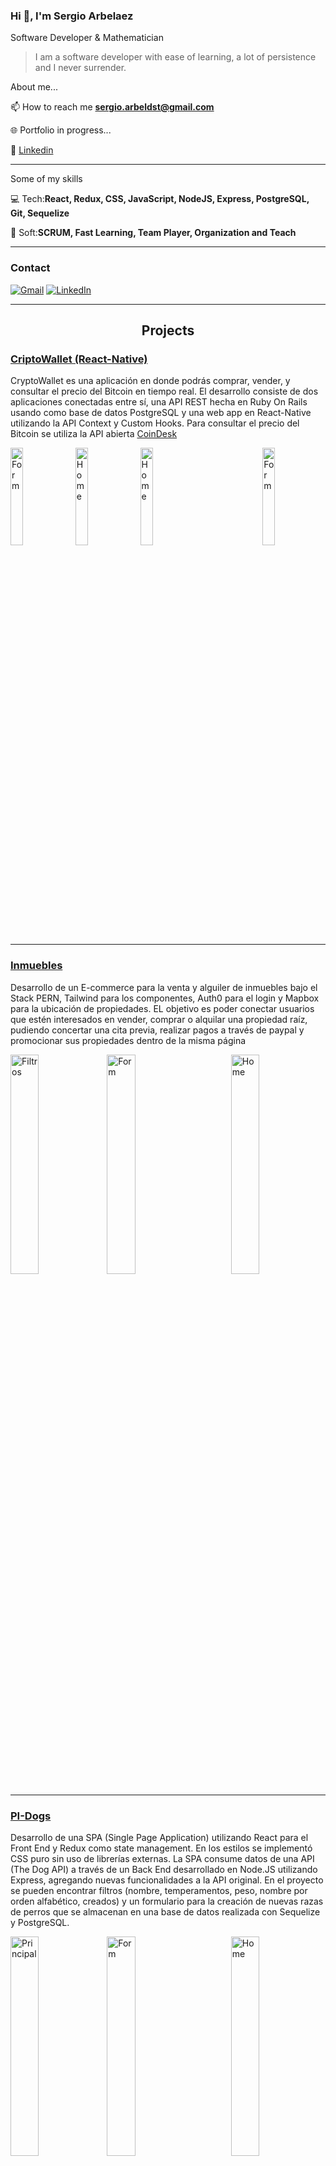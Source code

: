 ### Hi 👋, I'm Sergio Arbelaez

Software Developer & Mathematician

> I am a software developer with ease of learning, a lot of persistence and I never surrender.

About me...

📫 How to reach me **sergio.arbeldst@gmail.com**

🌐 Portfolio in progress...

👔 <a href="https://www.linkedin.com/in/sergio-
arbelaez-duque-62965a212/">Linkedin</a>

---

Some of my skills

💻 Tech:**React, Redux, CSS, JavaScript, NodeJS, Express, PostgreSQL, Git, Sequelize** 

🤝 Soft:**SCRUM, Fast Learning, Team Player, Organization and Teach**

---

<h3 align="left">Contact</h3>

[![Gmail](https://img.shields.io/badge/-GMAIL-D14836?style=for-the-badge&logo=gmail&logoColor=white)](mailto:sergio.arbeldst@gmail.com)
[![LinkedIn](https://img.shields.io/badge/LinkedIn-0077B5?style=for-the-badge&logo=linkedin&logoColor=white)](https://www.linkedin.com/in/sergio-arbelaez-duque-62965a212/)

<hr/>

<h2 align="center"> Projects </h2>

### <a href="https://github.com/sergio2448/cryptoFront" target="_blank">CriptoWallet (React-Native)</a>
<p>CryptoWallet es una aplicación en donde podrás comprar, vender, y consultar el precio del Bitcoin en tiempo real. El desarrollo consiste de dos aplicaciones conectadas entre sí, una API REST hecha en Ruby On Rails usando como base de datos PostgreSQL y una web app en React-Native utilizando la API Context y Custom Hooks.
Para consultar el precio del Bitcoin se utiliza la API abierta <a href="https://api.coindesk.com/v1/bpi/currentprice.json" target="_blank">CoinDesk</a> </p>

<div>
<img align="left" src="https://user-images.githubusercontent.com/84557725/179076969-dc7d1783-e0db-45be-90a5-0c48e0af4b45.jpeg" alt="Form" width="20%"/>
<img align="right" src="https://user-images.githubusercontent.com/84557725/179070273-beea0fad-0ea7-46f1-97a7-abbe50d82236.jpeg" alt="Form" width="20%"/>
<img align="center" src="https://user-images.githubusercontent.com/84557725/179075482-30d86c11-1c5e-455c-8f99-1f47a0356cc0.jpeg" alt="Home" width="20%"/>
<img align="left" src="https://user-images.githubusercontent.com/84557725/179070215-5702e454-9b7f-4128-a6ce-92e3ef7ae249.jpeg" alt="Home" width="20%"/>

</div>

<hr/>


### <a href="https://github.com/sergio2448/pg_4" target="_blank">Inmuebles</a>
<p>Desarrollo de un E-commerce para la venta y alguiler de inmuebles bajo el Stack PERN, Tailwind para los componentes, Auth0 para el login y Mapbox para la ubicación de propiedades. 
EL objetivo es poder conectar usuarios que estén interesados en vender, comprar o alquilar una propiedad raíz, pudiendo concertar una cita previa, realizar pagos a través de paypal y promocionar sus propiedades dentro de la misma página</p>

<div>
<img align="left" src="https://user-images.githubusercontent.com/84557725/164608112-0073d508-995e-4d1f-8b93-36dc1ecc725f.png" alt="Filtros" width="30%"/>
<img align="right" src="https://user-images.githubusercontent.com/84557725/164608197-e1f3a490-6ce3-4b0f-a779-ac39ddb2ded9.png" alt="Home" width="30%"/>
<img align="center" src="https://user-images.githubusercontent.com/84557725/164608278-1aeceeaa-85eb-4a7f-800d-6161ca447d46.png" alt="Form" width="30%"/>
</div>

<hr/>

### <a href="https://github.com/sergio2448/PI-Dogs" target="_blank">PI-Dogs</a>
<p>Desarrollo de una SPA (Single Page Application) utilizando React para el Front End y Redux como state management. En los estilos se implementó CSS puro sin uso de librerías externas.
La SPA consume datos de una API (The Dog API) a través de un Back End desarrollado en Node.JS utilizando Express, agregando nuevas funcionalidades a la API original. En el proyecto se pueden encontrar filtros (nombre, temperamentos, peso, nombre por orden alfabético, creados) y un formulario para la creación de nuevas razas de perros que se almacenan en una base de datos realizada con Sequelize y PostgreSQL.</p>

<div>
<img align="left" src="https://user-images.githubusercontent.com/84557725/153262063-d68a0ff5-e77b-4db9-bb39-df2e2ef470a7.png" alt="Principal" width="30%"/>
<img align="right" src="https://user-images.githubusercontent.com/84557725/153262011-fa3d70d0-a4a9-4115-93d3-d4be021eb8d9.png" alt="Home" width="30%"/>
<img align="center" src="https://user-images.githubusercontent.com/84557725/153262048-abaea3cd-7b24-4df6-a3cb-da4e380a55e9.png" alt="Form" width="30%"/>
</div>

<hr/>

### <a href="https://github.com/sergio2448/creditcards_with_ml" target="_blank">Detección de fraude con tarjetas de crédito mediante Machine Learning en Python</a>

Se toman diferentes medidas de performance aplicando los algorítmos KNeighborsClassifier, LogisticRegression y DecisionTreeClassifier variando los métodos de balanceo: con el conjunto desbalanceado, balanceando con Oversampling (SMOTE, ADASYN) y balanceando con Undersampling (EditedNearestNeighbours,
RandomUnderSampler).

<hr/>

### <a href="https://github.com/sergio2448/slideshow" target="_blank">Slideshow</a>

<p>Se crea un slideshow / carousel que se repite de forma infinita, con animaciones y responsive.</p>

<div>
<img align="left" src="https://user-images.githubusercontent.com/84557725/153477943-5ef02283-9355-4cba-b6ac-f3fbfbc65a0a.png" alt="Principal" width="30%"/>
<img align="center" src="https://user-images.githubusercontent.com/84557725/153477954-2508e150-775b-4969-aa9c-cab2e36189b6.png" alt="Form" width="30%"/>
</div>

<hr/>




